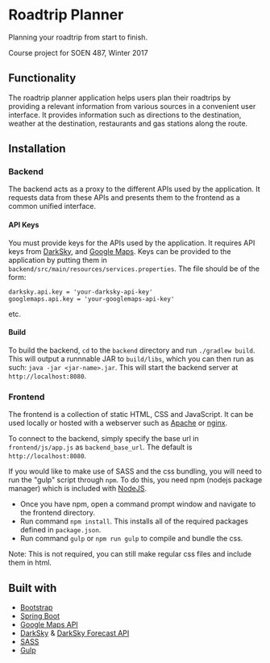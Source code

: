 # Roadtrip Planner
Planning your roadtrip from start to finish.

Course project for SOEN 487, Winter 2017

## Functionality
The roadtrip planner application helps users plan their roadtrips by providing a relevant information from various sources in a convenient user interface. It provides information such as directions to the destination, weather at the destination, restaurants and gas stations along the route.

## Installation
### Backend
The backend acts as a proxy to the different APIs used by the application. It requests data from these APIs and presents them to the frontend as a common unified interface.

#### API Keys
You must provide keys for the APIs used by the application. It requires API keys from [DarkSky](https://darksky.net/dev/), and [Google Maps](https://developers.google.com/maps/). Keys can be provided to the application by putting them in `backend/src/main/resources/services.properties`. The file should be of the form:
```
darksky.api.key = 'your-darksky-api-key'
googlemaps.api.key = 'your-googlemaps-api-key'
```
etc.

#### Build
To build the backend, `cd` to the `backend` directory and run `./gradlew build`. This will output a runnnable JAR to `build/libs`, which you can then run as such: `java -jar <jar-name>.jar`. This will start the backend server at `http://localhost:8080`.

### Frontend
The frontend is a collection of static HTML, CSS and JavaScript. It can be used locally or hosted with a webserver such as [Apache](https://httpd.apache.org/) or [nginx](https://www.nginx.com/).

To connect to the backend, simply specify the base url in `frontend/js/app.js` as `backend_base_url`. The default is `http://localhost:8080`.

If you would like to make use of SASS and the css bundling, you will need to run the "gulp" script through `npm`.
To do this, you need npm (nodejs package manager) which is included with [NodeJS](https://nodejs.org/en/download/).

 - Once you have npm, open a command prompt window and navigate to the frontend directory. 
 - Run command `npm install`. This installs all of the required packages defined in `package.json`.
 - Run command `gulp` or `npm run gulp` to compile and bundle the css.
 
Note: This is not required, you can still make regular css files and include them in html.

## Built with
 - [Bootstrap](http://getbootstrap.com/)
 - [Spring Boot](http://projects.spring.io/spring-boot/)
 - [Google Maps API](https://developers.google.com/maps/)
 - [DarkSky](https://darksky.net/dev/) & [DarkSky Forecast API](https://github.com/200Puls/darksky-forecast-api)
 - [SASS](http://sass-lang.com/)
 - [Gulp](http://gulpjs.com/)
